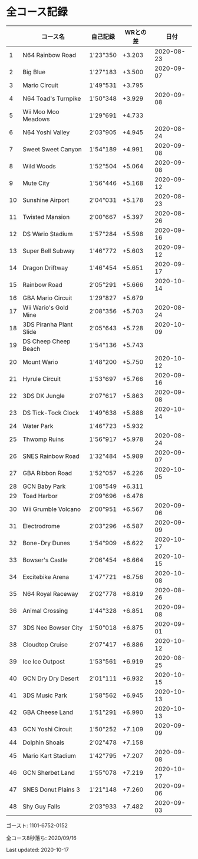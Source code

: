 # 全コース記録

||コース名|自己記録|WRとの差|日付
|--|--|--|--|--|
|1|N64 Rainbow Road|1'23"350|+3.203|2020-08-23|
|2|Big Blue|1'27"183|+3.500|2020-09-07|
|3|Mario Circuit|1'49"531|+3.795||
|4|N64 Toad's Turnpike|1'50"348|+3.929|2020-09-08|
|5|Wii Moo Moo Meadows|1'29"691|+4.733||
|6|N64 Yoshi Valley|2'03"905|+4.945|2020-08-24|
|7|Sweet Sweet Canyon|1'54"189|+4.991|2020-09-08|
|8|Wild Woods|1'52"504|+5.064|2020-09-08|
|9|Mute City|1'56"446|+5.168|2020-09-12|
|10|Sunshine Airport|2'04"031|+5.178|2020-08-23|
|11|Twisted Mansion|2'00"667|+5.397|2020-08-26|
|12|DS Wario Stadium|1'57"284|+5.598|2020-09-16|
|13|Super Bell Subway|1'46"772|+5.603|2020-09-12|
|14|Dragon Driftway|1'46"454|+5.651|2020-09-17|
|15|Rainbow Road|2'05"291|+5.666|2020-10-14|
|16|GBA Mario Circuit|1'29"827|+5.679||
|17|Wii Wario's Gold Mine|2'08"356|+5.703|2020-08-24|
|18|3DS Piranha Plant Slide|2'05"643|+5.728|2020-10-09|
|19|DS Cheep Cheep Beach|1'54"136|+5.743||
|20|Mount Wario|1'48"200|+5.750|2020-10-12|
|21|Hyrule Circuit|1'53"697|+5.766|2020-09-16|
|22|3DS DK Jungle|2'07"617|+5.863|2020-09-08|
|23|DS Tick-Tock Clock|1'49"638|+5.888|2020-10-14|
|24|Water Park|1'46"723|+5.932||
|25|Thwomp Ruins|1'56"917|+5.978|2020-08-24|
|26|SNES Rainbow Road|1'32"484|+5.989|2020-09-07|
|27|GBA Ribbon Road|1'52"057|+6.226|2020-10-05|
|28|GCN Baby Park|1'08"549|+6.311||
|29|Toad Harbor|2'09"696|+6.478||
|30|Wii Grumble Volcano|2'00"951|+6.567|2020-09-06|
|31|Electrodrome|2'03"296|+6.587|2020-09-09|
|32|Bone-Dry Dunes|1'54"909|+6.622|2020-10-17|
|33|Bowser's Castle|2'06"454|+6.664|2020-10-15|
|34|Excitebike Arena|1'47"721|+6.756|2020-10-08|
|35|N64 Royal Raceway|2'02"778|+6.819|2020-08-26|
|36|Animal Crossing|1'44"328|+6.851|2020-09-08|
|37|3DS Neo Bowser City|1'50"018|+6.875|2020-09-01|
|38|Cloudtop Cruise|2'07"417|+6.886|2020-10-12|
|39|Ice Ice Outpost|1'53"561|+6.919|2020-08-25|
|40|GCN Dry Dry Desert|2'01"111|+6.932|2020-10-15|
|41|3DS Music Park|1'58"562|+6.945|2020-10-13|
|42|GBA Cheese Land|1'51"291|+6.990|2020-10-13|
|43|GCN Yoshi Circuit|1'50"252|+7.109|2020-09-09|
|44|Dolphin Shoals|2'02"478|+7.158||
|45|Mario Kart Stadium|1'42"795|+7.207|2020-09-08|
|46|GCN Sherbet Land|1'55"078|+7.219|2020-10-17|
|47|SNES Donut Plains 3|1'21"148|+7.260|2020-09-06|
|48|Shy Guy Falls|2'03"933|+7.482|2020-09-03|

ゴースト: 1101-6752-0152

全コース8秒落ち: 2020/09/16

Last updated: 2020-10-17
